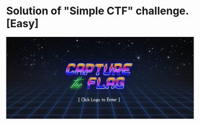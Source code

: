 # Solution of "Simple CTF" challenge. [Easy]


![Simple_CTF](https://github.com/root-ji218at/tryhackme.com/blob/master/Simple%20CTF/pictures/profile_pic.png)
